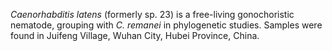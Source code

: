[//]: # (Created by ./bin/manage_files.pl from ./species/Caenorhabditis_latens/Caenorhabditis_latens.about.html on Thu Jun 11 13:43:38 2020)
_Caenorhabditis latens_ (formerly sp. 23) is a free-living gonochoristic nematode, grouping with _C. remanei_ in phylogenetic studies. Samples were found in Juifeng Village, Wuhan City, Hubei Province, China.
